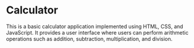 # Calculator
This is a basic calculator application implemented using HTML, CSS, and JavaScript. It provides a user interface where users can perform arithmetic operations such as addition, subtraction, multiplication, and division.
